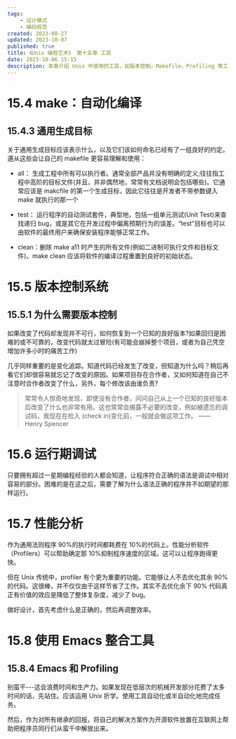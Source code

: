 ```yaml
---
tags:
    - 设计模式
    - 编码规范
created: 2023-08-27
updated: 2023-10-07
published: true
title: 《Unix 编程艺术》 第十五章 工具
date: 2023-10-06 15:15
description: 本章介绍 Unix 中使用的工具，如版本控制，Makefile，Profiling 等工具。
---
```


# 15.4 make：自动化编译

## 15.4.3 通用生成目标

关于通用生成目标应该表示什么，以及它们该如何命名已经有了一组良好的约定。遵从这些会让自己的 makefile 更容易理解和使用：

- all： 生成工程中所有可以执行者。通常全部产品并没有明确的定义;往往指工程中高阶的目标文件(并且，并非偶然地，常常有文档说明会包括哪些)。它通常应该是 makcfile 的第一个生成目标，因此它往往是开发者不带参数键入 make 就执行的那一个

- test： 运行程序的自动测试套件，典型地，包括一组单元测试(Unit Test)来查找递归 bug，或是其它在开发过程中偏离预期行为的误差。“test”目标也可以由软件的最终用户来确保安装程序能够正常工作。

* clean：删除 make a11 时产生的所有文件(例如二进制可执行文件和目标文件)。make clean 应该将软件的编译过程重置到良好的初始状态。

# 15.5 版本控制系统

## 15.5.1 为什么需要版本控制

如果改变了代码却发现并不可行，如何恢复到一个已知的良好版本?如果回归是困难的或不可靠的，改变代码就太过冒险(有可能会崩掉整个项目，或者为自己凭空增加许多小时的痛苦工作)

几乎同样重要的是变化追踪。知道代码已经发生了改变，但知道为什么吗？稍后再看它们却很容易就忘记了改变的原因。如果项目存在合作者，又如何知道在自己不注意时合作者改变了什么，另外，每个修改该由谁负责?

> 常常令人惊奇地发现，即使没有合作者，问问自己从上一个已知的良好版本后改变了什么也非常有用。这也常常会揭露不必要的改变，例如被遗忘的调试码，我现在在检入 (check in)变化前，一般就会做这项工作。
> —— Henry Spencer

# 15.6 运行期调试

只要拥有超过一星期编程经验的人都会知道，让程序符合正确的语法是调试中相对容易的部分。困难的是在这之后，需要了解为什么语法正确的程序并不如期望的那样运行。

# 15.7 性能分析

作为通用法则程序 90%的执行时间都耗费在 10%的代码上。性能分析软件（Profilers）可以帮助确定那 10%抑制程序速度的区域。这可以让程序跑得更快。

但在 Unix 传统中，profiler 有个更为重要的功能。它能够让人不去优化其余 90%的代码。这很棒，并不仅仅由于这样节省了工作。其实不去优化余下 90% 代码真正有价值的效应是降低了整体复杂度，减少了 bug。

做好设计，首先考虑什么是正确的，然后再调整效率。

# 15.8 使用 Emacs 整合工具

## 15.8.4 Emacs 和 Profiling

别蛮干---这会浪费时间和生产力。如果发现在低层次的机械开发部分花费了太多时间的话，先站住。应该运用 Unix 折学。使用工具自动化或半自动化地完成任务。

然后，作为对所有继承的回报，将自己的解决方案作为开源软件放置在互联网上帮助把程序员同行们从蛮千中解放出来。


